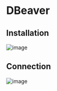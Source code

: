 # DBeaver

## Installation
![image](https://user-images.githubusercontent.com/83491188/209525146-45aaaa55-e3fc-4c97-bfa4-abb16f916ffb.png)

## Connection
![image](https://user-images.githubusercontent.com/83491188/209525089-f3886007-fe73-4aa6-b407-2a05a5a45a77.png)
